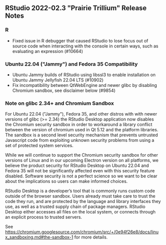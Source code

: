 ## RStudio 2022-02.3 "Prairie Trillium" Release Notes

### R
* Fixed issue in R debugger that caused RStudio to lose focus out of source code when interacting with the console in certain ways, such as evaluating an expression (#10664)

### Ubuntu 22.04 ("Jammy") and Fedora 35 Compatibility

* Ubuntu Jammy builds of RStudio using libssl3 to enable installation on Ubuntu Jammy Jellyfish 22.04 LTS (#10902)
* Fix incompatibility between QtWebEngine and newer glibc by disabling Chromium sandbox, see disclaimer below (#9854)

### Note on glibc 2.34+ and Chromium Sandbox

For Ubuntu 22.04 ("Jammy"), Fedora 35, and other distros with with newer versions of glibc (>= 2.34) the RStudio Desktop application now disables the Chromium security sandbox in order to workaround a library conflict between the version of chromium used in Qt 5.12 and the platform libraries. The sandbox is a second level security mechanism that prevents untrusted Javascript code from exploiting unknown security problems from using a set of protected system services.

While we will continue to support the Chromium security sandbox for other versions of Linux and in our upcoming Electron version on all platforms, we believe the product security for RStudio Desktop on Ubuntu 22.04 and Fedora 35 will not be significantly affected even with this security feature disabled. Software security is not a perfect science so we want to be clear about the implications so users can make informed choices.

RStudio Desktop is a developer’s tool that is commonly runs custom code outside of the browser sandbox. Users already must take care to trust the code they run, and are protected by the language and library interfaces they use, as well as a trusted supply chain of package managers. RStudio Desktop either accesses all files on the local system, or connects through an explicit process to trusted servers.

See https://chromium.googlesource.com/chromium/src/+/0e94f26e8/docs/linux_sandboxing.md#the-sandbox-1 for more details.
